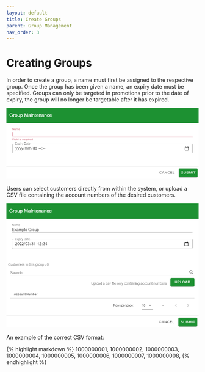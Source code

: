```yaml
---
layout: default
title: Create Groups
parent: Group Management
nav_order: 3
---
```


# Creating Groups

In order to create a group, a name must first be assigned to the respective group. Once the group has been given a name, an expiry date must be specified. Groups can only be targeted in promotions prior to the date of expiry, the group will no longer be targetable after it has expired. 

<img src="\img\GroupManagement\GroupCreate.png" alt="">

Users can select customers directly from within the system, or upload a CSV file containing the account numbers of the desired customers. 

<img src="\img\GroupManagement\GroupAddForm.png" alt="">

An example of the correct CSV format:

{% highlight markdown %}
1000000001,
1000000002,
1000000003,
1000000004,
1000000005,
1000000006,
1000000007,
1000000008,
{% endhighlight %}
